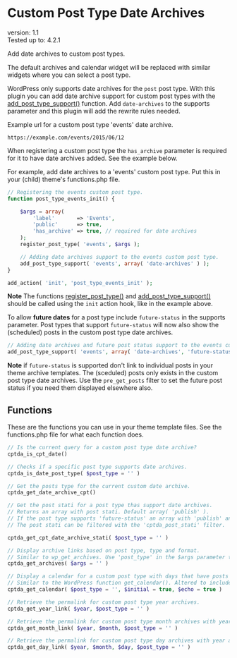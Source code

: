 # Custom Post Type Date Archives

version:      1.1  
Tested up to: 4.2.1  

Add date archives to custom post types.

The default archives and calendar widget will be replaced with similar widgets where you can select a post type.

WordPress only supports date archives for the `post` post type. With this plugin you can add date archive support for custom post types with the [add_post_type_support()](http://codex.wordpress.org/Function_Reference/add_post_type_support) function. Add `date-archives` to the supports parameter and this plugin will add the rewrite rules needed.

Example url for a custom post type 'events' date archive.
```
https://example.com/events/2015/06/12
```

When registering a custom post type the `has_archive` parameter is required for it to have date archives added. See the example below. 

For example, add date archives to a 'events' custom post type. Put this in your (child) theme's functions.php file. 

```php
// Registering the events custom post type.
function post_type_events_init() {

	$args = array(
		'label'       => 'Events',
		'public'      => true,
		'has_archive' => true, // required for date archives
	);
	register_post_type( 'events', $args );

	// Adding date archives support to the events custom post type.
	add_post_type_support( 'events', array( 'date-archives' ) );
}

add_action( 'init', 'post_type_events_init' );
```

**Note** The functions [register_post_type()](https://codex.wordpress.org/Function_Reference/register_post_type) and [add_post_type_support()](https://codex.wordpress.org/Function_Reference/add_post_type_support) should be called using the `init` action hook, like in the example above.

To allow **future dates** for a post type include `future-status` in the supports parameter. Post types that support `future-status` will now also show the (scheduled) posts in the custom post type date archives.

```php
// Adding date archives and future post status support to the events custom post type.
add_post_type_support( 'events', array( 'date-archives', 'future-status' ) );
```
**Note** if `future-status` is supported don't link to individual posts in your theme archive templates. The (sceduled) posts only exists in the custom post type date archives. Use the `pre_get_posts` filter to set the future post status if you need them displayed elsewhere also.

## Functions

These are the functions you can use in your theme template files.
See the functions.php file for what each function does.

```php
// Is the current query for a custom post type date archive?
cptda_is_cpt_date()
```

```php
// Checks if a specific post type supports date archives.
cptda_is_date_post_type( $post_type = '' )
```

```php
// Get the posts type for the current custom date archive.
cptda_get_date_archive_cpt()
```

```php
// Get the post stati for a post type thas support date archives. 
// Returns an array with post stati. Default array( 'publish' ).
// If the post type supports 'future-status' an array with 'publish' and 'future' is returned.
// The post stati can be filtered with the 'cptda_post_stati' filter.

cptda_get_cpt_date_archive_stati( $post_type = '' )
```

```php
// Display archive links based on post type, type and format.
// Similar to wp_get_archives. Use 'post_type' in the $args parameter to set the post type
cptda_get_archives( $args = '' )
```

```php
// Display a calendar for a custom post type with days that have posts as links.
// Similar to the WordPress function get_calendar(). Altered to include a custom post type parameter.
cptda_get_calendar( $post_type = '', $initial = true, $echo = true )
```

```php
// Retrieve the permalink for custom post type year archives.
cptda_get_year_link( $year, $post_type = '' )
```

```php
// Retrieve the permalink for custom post type month archives with year.
cptda_get_month_link( $year, $month, $post_type = '' )
```

```php
// Retrieve the permalink for custom post type day archives with year and month.
cptda_get_day_link( $year, $month, $day, $post_type = '' )
```

